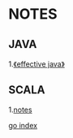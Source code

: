 # NOTES
## JAVA
1.[《effective java》](ejhome.md)

## SCALA
1.[notes](scalanotes-home.md) 

[go index](README.md)